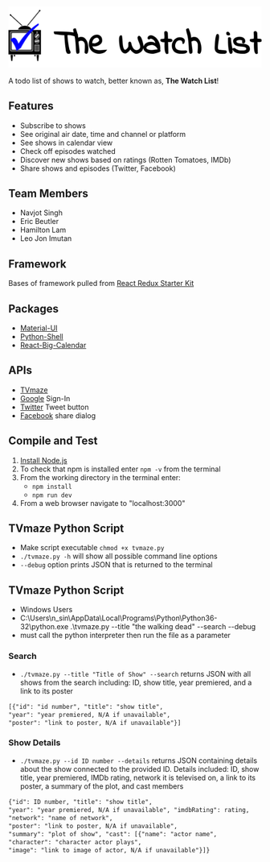![Logo](/logo.png?raw=true.png)

A todo list of shows to watch, better known as, **The Watch List**!

## Features
- Subscribe to shows
- See original air date, time and channel or platform
- See shows in calendar view
- Check off episodes watched
- Discover new shows based on ratings (Rotten Tomatoes, IMDb)
- Share shows and episodes (Twitter, Facebook)

## Team Members
- Navjot Singh
- Eric Beutler
- Hamilton Lam
- Leo Jon Imutan

## Framework
Bases of framework pulled from [React Redux Starter Kit](https://github.com/davezuko/react-redux-starter-kit)

## Packages
- [Material-UI](http://www.material-ui.com/#/)
- [Python-Shell](https://github.com/extrabacon/python-shell)
- [React-Big-Calendar](https://github.com/intljusticemission/react-big-calendar)

## APIs
- [TVmaze](http://www.tvmaze.com/api)
- [Google](https://developers.google.com/identity/sign-in/web/) Sign-In
- [Twitter](https://dev.twitter.com/web/tweet-button) Tweet button
- [Facebook](https://developers.facebook.com/docs/sharing/reference/share-dialog) share dialog

## Compile and Test
1. [Install Node.js](https://nodejs.org/en/)
2. To check that npm is installed enter `npm -v` from the terminal
3. From the working directory in the terminal enter:
    - `npm install`
    - `npm run dev`
4. From a web browser navigate to "localhost:3000"

## TVmaze Python Script
- Make script executable `chmod +x tvmaze.py`
- `./tvmaze.py -h` will show all possible command line options
- `--debug` option prints JSON that is returned to the terminal

## TVmaze Python Script
- Windows Users
- C:\Users\n_sin\AppData\Local\Programs\Python\Python36-32\python.exe .\tvmaze.py --title "the walking dead" --search --debug
- must call the python interpreter then run the file as a parameter

### Search
- `./tvmaze.py --title "Title of Show" --search` returns JSON with all shows from the search including: ID, show title, year premiered, and a link to its poster
```
[{"id": "id number", "title": "show title",
"year": "year premiered, N/A if unavailable",
"poster": "link to poster, N/A if unavailable"}]
```

### Show Details
- `./tvmaze.py --id ID number --details` returns JSON containing details about the show connected to the provided ID. Details included: ID, show title, year premiered, IMDb rating, network it is televised on, a link to its poster, a summary of the plot, and cast members
```
{"id": ID number, "title": "show title",
"year": "year premiered, N/A if unavailable", "imdbRating": rating,
"network": "name of network",
"poster": "link to poster, N/A if unavailable",
"summary": "plot of show", "cast": [{"name": "actor name",
"character": "character actor plays",
"image": "link to image of actor, N/A if unavailable"}]}
```
